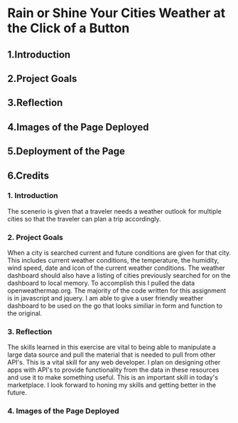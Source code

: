 # Rain or Shine Your Cities Weather at the Click of a Button

## 1.Introduction

## 2.Project Goals

## 3.Reflection

## 4.Images of the Page Deployed

## 5.Deployment of the Page

## 6.Credits

### 1. Introduction

The scenerio is given that a traveler needs a weather outlook for multiple cities so that the traveler can plan a trip accordingly.

### 2. Project Goals

When a city is searched current and future conditions are given for that city. This includes current weather conditions, the temperature, the humidity, wind speed, date and icon of the current weather conditions. The weather dashboard should also have a listing of cities previously searched for on the dashboard to local memory. To accomplish this I pulled the data openweathermap.org.  The majority of the code written for this assignment is in javascript and jquery. I am able to give a user friendly weather dashboard to be used on the go that looks similiar in form and function to the original.

### 3. Reflection

The skills learned in this exercise are vital to being able to manipulate a large data source and pull the material that is needed to pull from other API's. This is a vital skill for any web developer. I plan on designing other apps with API's to provide functionality from the data in these resources and use it to make something useful. This is an important skill in today's marketplace. I look forward to honing my skills and getting better in the future.

### 4. Images of the Page Deployed

